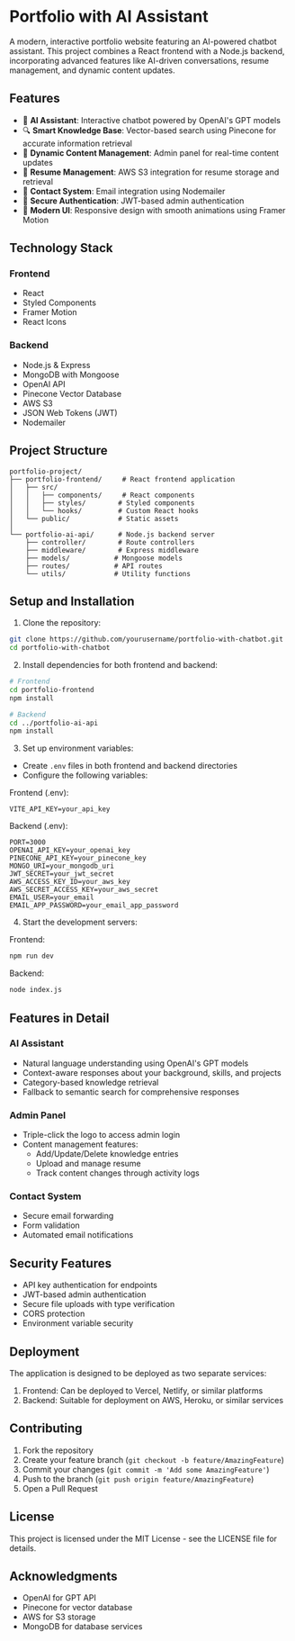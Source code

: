# Portfolio with AI Assistant

A modern, interactive portfolio website featuring an AI-powered chatbot assistant. This project combines a React frontend with a Node.js backend, incorporating advanced features like AI-driven conversations, resume management, and dynamic content updates.

## Features

- 🤖 **AI Assistant**: Interactive chatbot powered by OpenAI's GPT models
- 🔍 **Smart Knowledge Base**: Vector-based search using Pinecone for accurate information retrieval
- 📝 **Dynamic Content Management**: Admin panel for real-time content updates
- 📄 **Resume Management**: AWS S3 integration for resume storage and retrieval
- 📧 **Contact System**: Email integration using Nodemailer
- 🔐 **Secure Authentication**: JWT-based admin authentication
- 💫 **Modern UI**: Responsive design with smooth animations using Framer Motion

## Technology Stack

### Frontend
- React
- Styled Components
- Framer Motion
- React Icons

### Backend
- Node.js & Express
- MongoDB with Mongoose
- OpenAI API
- Pinecone Vector Database
- AWS S3
- JSON Web Tokens (JWT)
- Nodemailer

## Project Structure

```
portfolio-project/
├── portfolio-frontend/     # React frontend application
│   ├── src/
│   │   ├── components/     # React components
│   │   ├── styles/        # Styled components
│   │   └── hooks/         # Custom React hooks
│   └── public/            # Static assets
│
└── portfolio-ai-api/      # Node.js backend server
    ├── controller/        # Route controllers
    ├── middleware/        # Express middleware
    ├── models/           # Mongoose models
    ├── routes/           # API routes
    └── utils/            # Utility functions
```

## Setup and Installation

1. Clone the repository:
```bash
git clone https://github.com/yourusername/portfolio-with-chatbot.git
cd portfolio-with-chatbot
```

2. Install dependencies for both frontend and backend:
```bash
# Frontend
cd portfolio-frontend
npm install

# Backend
cd ../portfolio-ai-api
npm install
```

3. Set up environment variables:
- Create `.env` files in both frontend and backend directories
- Configure the following variables:

Frontend (.env):
```
VITE_API_KEY=your_api_key
```

Backend (.env):
```
PORT=3000
OPENAI_API_KEY=your_openai_key
PINECONE_API_KEY=your_pinecone_key
MONGO_URI=your_mongodb_uri
JWT_SECRET=your_jwt_secret
AWS_ACCESS_KEY_ID=your_aws_key
AWS_SECRET_ACCESS_KEY=your_aws_secret
EMAIL_USER=your_email
EMAIL_APP_PASSWORD=your_email_app_password
```

4. Start the development servers:

Frontend:
```bash
npm run dev
```

Backend:
```bash
node index.js
```

## Features in Detail

### AI Assistant
- Natural language understanding using OpenAI's GPT models
- Context-aware responses about your background, skills, and projects
- Category-based knowledge retrieval
- Fallback to semantic search for comprehensive responses

### Admin Panel
- Triple-click the logo to access admin login
- Content management features:
  - Add/Update/Delete knowledge entries
  - Upload and manage resume
  - Track content changes through activity logs

### Contact System
- Secure email forwarding
- Form validation
- Automated email notifications

## Security Features

- API key authentication for endpoints
- JWT-based admin authentication
- Secure file uploads with type verification
- CORS protection
- Environment variable security

## Deployment

The application is designed to be deployed as two separate services:

1. Frontend: Can be deployed to Vercel, Netlify, or similar platforms
2. Backend: Suitable for deployment on AWS, Heroku, or similar services

## Contributing

1. Fork the repository
2. Create your feature branch (`git checkout -b feature/AmazingFeature`)
3. Commit your changes (`git commit -m 'Add some AmazingFeature'`)
4. Push to the branch (`git push origin feature/AmazingFeature`)
5. Open a Pull Request

## License

This project is licensed under the MIT License - see the LICENSE file for details.

## Acknowledgments

- OpenAI for GPT API
- Pinecone for vector database
- AWS for S3 storage
- MongoDB for database services
